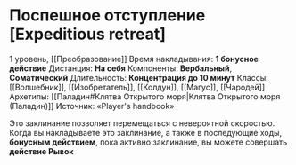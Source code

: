 # Поспешное отступление [Expeditious retreat]
1 уровень, [[Преобразование]]
Время накладывания: **1 бонусное действие**
Дистанция: **На себя**
Компоненты: **Вербальный**, **Соматический**
Длительность: **Концентрация до 10 минут**
Классы: [[Волшебник]], [[Изобретатель]], [[Колдун]], [[Магус]], [[Чародей]]
Архетипы:  [[Паладин#Клятва Открытого моря|Клятва Открытого моря (Паладин)]]
Источник: «Player's handbook»

Это заклинание позволяет перемещаться с невероятной скоростью. Когда вы накладываете это заклинание, а также в последующие ходы, **бонусным действием**, пока активно заклинание, вы можете совершать **действие Рывок**